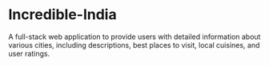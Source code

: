 # Incredible-India
A full-stack web application to provide users with detailed information about various cities, including descriptions, best places to visit, local cuisines, and user ratings.
